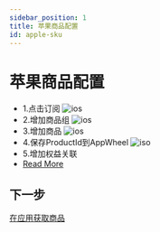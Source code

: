```yaml
---
sidebar_position: 1
title: 苹果商品配置
id: apple-sku
---
```


# 苹果商品配置

- 1.点击订阅
  ![ios](/img/tutorial/iossku1.png)
- 2.增加商品组
  ![ios](/img/tutorial/iossku2.png)
- 3.增加商品
  ![ios](/img/tutorial/iossku3.png)
- 4.保存ProductId到AppWheel
  ![iso](/img/stripePayments/create_sku.png)
- 5.增加权益关联
- [Read More](/ConfiguringProduct/entitlements)

## 下一步

[在应用获取商品](/DisplayingProducts/iOS)